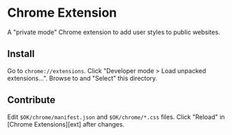 # Chrome Extension

A "private mode" Chrome extension
to add user styles to public websites.

## Install

Go to `chrome://extensions`.
Click "Developer mode > Load unpacked extensions...".
Browse to and "Select" this directory.

## Contribute

Edit `$OK/chrome/manifest.json` and
`$OK/chrome/*.css` files.
Click "Reload" in [Chrome Extensions][ext] after changes.
